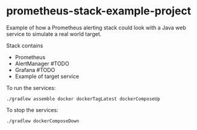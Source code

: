 # prometheus-stack-example-project

Example of how a Prometheus alerting stack could look with a Java web service to simulate a real world target. 


Stack contains
  * Prometheus
  * AlertManager #TODO
  * Grafana #TODO
  * Example of target service
  
  
  To run the services:
  
  ```./gradlew assemble docker dockerTagLatest dockerComposeUp ```
  
  To stop the services:
  
  ```./gradlew dockerComposeDown```
